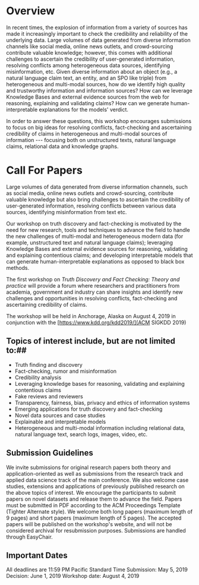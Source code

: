 # Overview
In recent times, the explosion of information from a variety of sources has made it increasingly important to check the credibility and reliability of the underlying data. Large volumes of data generated from diverse information channels like social media, online news outlets, and crowd-sourcing contribute valuable knowledge; however, this comes with additional challenges to ascertain the credibility of user-generated information, resolving conflicts among heterogeneous data sources, identifying misinformation, etc. Given diverse information about an object (e.g., a natural language claim text, an entity, and an SPO like triple) from heterogeneous and multi-modal sources, how do we identify high quality and trustworthy information and information sources? How can we leverage Knowledge Bases and external evidence sources from the web for reasoning, explaining and validating claims? How can we generate human-interpretable explanations for the models' verdict.

In order to answer these questions, this workshop encourages submissions to focus on big ideas for resolving conflicts, fact-checking and ascertaining credibility of claims in heterogeneous and multi-modal sources of information --- focusing both on unstructured texts, natural language claims, relational data and knowledge graphs.
  
# Call For Papers
	
Large volumes of data generated from diverse information channels, such as social media, online news outlets and crowd-sourcing, contribute valuable knowledge but also bring challenges to ascertain the credibility of user-generated information, resolving conflicts between various data sources, identifying  misinformation from text etc.  
	
Our workshop on truth discovery and fact-checking is motivated by the need for new research, tools and techniques to advance the field to handle the new challenges of multi-modal and heterogeneous modern data (for example, unstructured text and natural language claims); leveraging Knowledge Bases and external evidence sources for reasoning, validating and explaining contentious claims; and developing interpretable models that can generate human-interpretable explanations as opposed to black box methods.
	
The first workshop on _Truth Discovery and Fact Checking: Theory and practice_ will provide a forum where researchers and practitioners from academia, government and industry can share insights and identify new challenges and opportunities in resolving conflicts, fact-checking and ascertaining credibility of claims.

The workshop will be held in Anchorage, Alaska on August 4, 2019 in conjunction with the [https://www.kdd.org/kdd2019/](ACM SIGKDD 2019)


## Topics of interest include, but are not limited to:##
	
- Truth finding and discovery 
- Fact-checking, rumor and misinformation
- Credibility analysis
- Leveraging knowledge bases for reasoning, validating and explaining contentious claims
- Fake reviews and reviewers
- Transparency, fairness, bias, privacy and ethics of information systems
- Emerging applications for truth discovery and fact-checking
- Novel data sources and case studies
- Explainable and interpretable models
- Heterogeneous and multi-modal information including relational data, natural language text, search logs, images, video, etc. 
	
## Submission Guidelines ##

We invite submissions for original research papers both theory and application-oriented as well as submissions from the research track and applied data science track of the main conference. We also welcome case studies, extensions and applications of previously published research on the above topics of interest. We encourage the participants to submit papers on novel datasets and release them to advance the field. Papers must be submitted in PDF according to the ACM Proceedings Template (Tighter Alternate style). We welcome both long papers (maximum length of 9 pages) and short papers (maximum length of 5 pages). The accepted papers will be published on the workshop's website, and will not be considered archival for resubmission purposes. Submissions are handled through EasyChair.
	
## Important Dates ##
All deadlines are 11:59 PM Pacific Standard Time
Submission: May 5, 2019
Decision: June 1, 2019
Workshop date: August 4, 2019	
